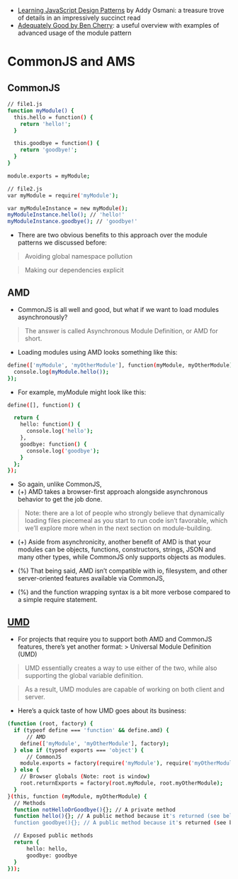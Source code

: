 - [Learning JavaScript Design Patterns](https://addyosmani.com/resources/essentialjsdesignpatterns/book/#modulepatternjavascript) by Addy Osmani: a treasure trove of details in an impressively succinct read
- [Adequately Good by Ben Cherry](http://www.adequatelygood.com/JavaScript-Module-Pattern-In-Depth.html): a useful overview with examples of advanced usage of the module pattern



# CommonJS and AMS

## CommonJS
```bash
// file1.js
function myModule() {
  this.hello = function() {
    return 'hello!';
  }

  this.goodbye = function() {
    return 'goodbye!';
  }
}

module.exports = myModule;

// file2.js
var myModule = require('myModule');

var myModuleInstance = new myModule();
myModuleInstance.hello(); // 'hello!'
myModuleInstance.goodbye(); // 'goodbye!'
```

- There are two obvious benefits to this approach over the module patterns we discussed before:
> Avoiding global namespace pollution

> Making our dependencies explicit

## AMD
- CommonJS is all well and good, but what if we want to load modules asynchronously? 
> The answer is called Asynchronous Module Definition, or AMD for short. 

- Loading modules using AMD looks something like this:
```bash
define(['myModule', 'myOtherModule'], function(myModule, myOtherModule) {
  console.log(myModule.hello());
});
```

- For example, myModule might look like this:
```bash
define([], function() {

  return {
    hello: function() {
      console.log('hello');
    },
    goodbye: function() {
      console.log('goodbye');
    }
  };
});
```

- So again, unlike CommonJS, 
- (+) AMD takes a browser-first approach alongside asynchronous behavior to get the job done. 
> Note: there are a lot of people who strongly believe that dynamically loading files piecemeal as you start to run code isn’t favorable, which we’ll explore more when in the next section on module-building.

- (+) Aside from asynchronicity, another benefit of AMD is that your modules can be objects, functions, constructors, strings, JSON and many other types, while CommonJS only supports objects as modules.

- (%) That being said, AMD isn’t compatible with io, filesystem, and other server-oriented features available via CommonJS, 
- (%) and the function wrapping syntax is a bit more verbose compared to a simple require statement.


## [UMD](https://github.com/umdjs/umd)
- For projects that require you to support both AMD and CommonJS features, there’s yet another format: > Universal Module Definition (UMD)

> UMD essentially creates a way to use either of the two, while also supporting the global variable definition. 

> As a result, UMD modules are capable of working on both client and server.

- Here’s a quick taste of how UMD goes about its business:
```bash
(function (root, factory) {
  if (typeof define === 'function' && define.amd) {
      // AMD
    define(['myModule', 'myOtherModule'], factory);
  } else if (typeof exports === 'object') {
      // CommonJS
    module.exports = factory(require('myModule'), require('myOtherModule'));
  } else {
    // Browser globals (Note: root is window)
    root.returnExports = factory(root.myModule, root.myOtherModule);
  }
}(this, function (myModule, myOtherModule) {
  // Methods
  function notHelloOrGoodbye(){}; // A private method
  function hello(){}; // A public method because it's returned (see below)
  function goodbye(){}; // A public method because it's returned (see below)

  // Exposed public methods
  return {
      hello: hello,
      goodbye: goodbye
  }
}));
```
